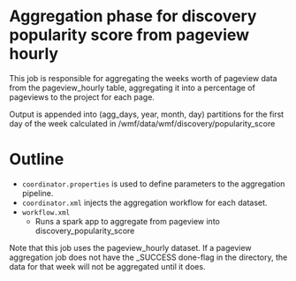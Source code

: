 # Aggregation phase for discovery popularity score from pageview hourly

This job is responsible for aggregating the weeks worth
of pageview data from the pageview_hourly table, aggregating
it into a percentage of pageviews to the project for each
page.

Output is appended into (agg_days, year, month, day) partitions
for the first day of the week calculated in
/wmf/data/wmf/discovery/popularity_score

# Outline

* ```coordinator.properties``` is used to define parameters to the
  aggregation pipeline.
* ```coordinator.xml``` injects the aggregation workflow for each dataset.
* ```workflow.xml```
  * Runs a spark app to aggregate from pageview into discovery_popularity_score

Note that this job uses the pageview_hourly dataset.  If a pageview
aggregation job does not have the _SUCCESS done-flag in the directory,
the data for that week will not be aggregated until it does.
